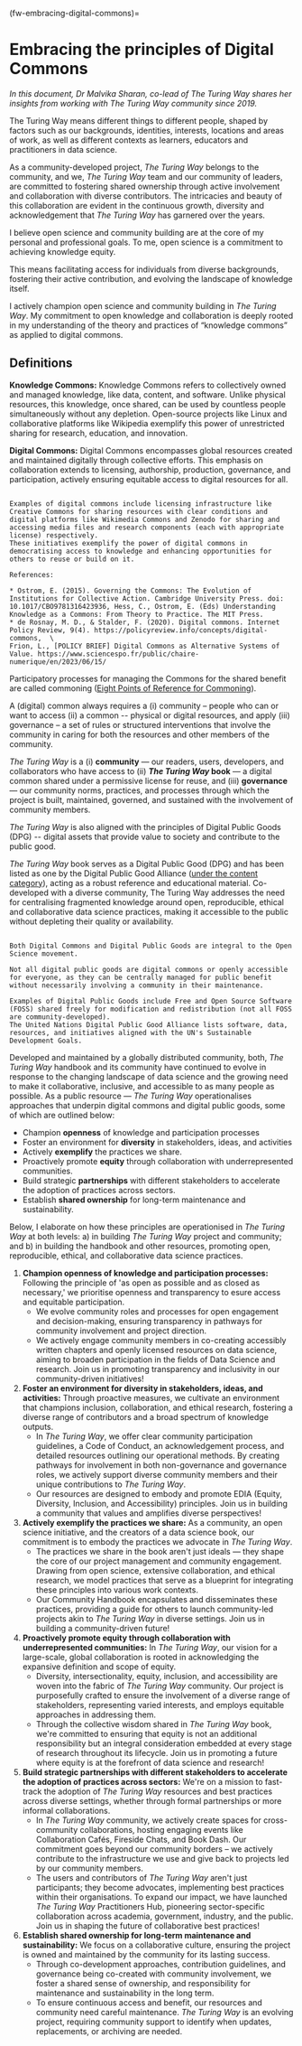(fw-embracing-digital-commons)=
# Embracing the principles of Digital Commons

_In this document, Dr Malvika Sharan, co-lead of The Turing Way shares her insights from working with The Turing Way community since 2019._

The Turing Way means different things to different people, shaped by factors such as our backgrounds, identities, interests, locations and areas of work, as well as different contexts as learners, educators and practitioners in data science.

As a community-developed project, _The Turing Way_ belongs to the community, and we, _The Turing Way_ team and our community of leaders, are committed to fostering shared ownership through active involvement and collaboration with diverse contributors.
The intricacies and beauty of this collaboration are evident in the continuous growth, diversity and acknowledgement that _The Turing Way_ has garnered over the years.

I believe open science and community building are at the core of my personal and professional goals.
To me, open science is a commitment to achieving knowledge equity. 

This means facilitating access for individuals from diverse backgrounds, fostering their active contribution, and evolving the landscape of knowledge itself. 

I actively champion open science and community building in _The Turing Way_.
My commitment to open knowledge and collaboration is deeply rooted in my understanding of the theory and practices of “knowledge commons” as applied to digital commons.

## Definitions

**Knowledge Commons:** Knowledge Commons refers to collectively owned and managed knowledge, like data, content, and software.
Unlike physical resources, this knowledge, once shared, can be used by countless people simultaneously without any depletion.
Open-source projects like Linux and collaborative platforms like Wikipedia exemplify this power of unrestricted sharing for research, education, and innovation.

**Digital Commons:** Digital Commons encompasses global resources created and maintained digitally through collective efforts.
This emphasis on collaboration extends to licensing, authorship, production, governance, and participation, actively ensuring equitable access to digital resources for all. 

```{admonition} Examples and References

Examples of digital commons include licensing infrastructure like Creative Commons for sharing resources with clear conditions and digital platforms like Wikimedia Commons and Zenodo for sharing and accessing media files and research components (each with appropriate license) respectively. 
These initiatives exemplify the power of digital commons in democratising access to knowledge and enhancing opportunities for others to reuse or build on it.

References: 

* Ostrom, E. (2015). Governing the Commons: The Evolution of Institutions for Collective Action. Cambridge University Press. doi: 10.1017/CBO9781316423936, Hess, C., Ostrom, E. (Eds) Understanding Knowledge as a Commons: From Theory to Practice. The MIT Press. 
* de Rosnay, M. D., & Stalder, F. (2020). Digital commons. Internet Policy Review, 9(4). https://policyreview.info/concepts/digital-commons,  \
Frion, L., [POLICY BRIEF] Digital Commons as Alternative Systems of Value. https://www.sciencespo.fr/public/chaire-numerique/en/2023/06/15/

```

Participatory processes for managing the Commons for the shared benefit are called commoning ([Eight Points of Reference for Commoning]([https://www.bollier.org/blog/eight-points-reference-commoning](https://www.bollier.org/blog/eight-points-reference-commoning))). 

A (digital) common always requires a (i) community – people who can or want to access (ii) a common -- physical or digital resources, and apply (iii) governance – a set of rules or structured interventions that involve the community in caring for both the resources and other members of the community. 

_The Turing Way_ is a (i) **community** — our readers, users, developers, and collaborators who have access to (ii) **_The Turing Way_ book** — a digital common shared under a permissive license for reuse, and (iii) **governance** — our community norms, practices, and processes through which the project is built, maintained, governed, and sustained with the involvement of community members.

_The Turing Way_ is also aligned with the principles of Digital Public Goods (DPG) -- digital assets that provide value to society and contribute to the public good. 

_The Turing Way_ book serves as a Digital Public Good (DPG) and has been listed as one by the Digital Public Good Alliance ([under the content category](https://app.digitalpublicgoods.net/a/10953)), acting as a robust reference and educational material.
Co-developed with a diverse community, The Turing Way addresses the need for centralising fragmented knowledge around open, reproducible, ethical and collaborative data science practices, making it accessible to the public without depleting their quality or availability.

```{admonition} Digital Public Good and Digital Commons

Both Digital Commons and Digital Public Goods are integral to the Open Science movement.

Not all digital public goods are digital commons or openly accessible for everyone, as they can be centrally managed for public benefit without necessarily involving a community in their maintenance. 

Examples of Digital Public Goods include Free and Open Source Software (FOSS) shared freely for modification and redistribution (not all FOSS are community-developed).
The United Nations Digital Public Good Alliance lists software, data, resources, and initiatives aligned with the UN's Sustainable Development Goals.

```

Developed and maintained by a globally distributed community, both, _The Turing Way_ handbook and its community have continued to evolve in response to the changing landscape of data science and the growing need to make it collaborative, inclusive, and accessible to as many people as possible.
As a public resource — _The Turing Way_ operationalises approaches that underpin digital commons and digital public goods, some of which are outlined below:

* Champion **openness** of knowledge and participation processes
* Foster an environment for **diversity** in stakeholders, ideas, and activities
* Actively **exemplify** the practices we share.
* Proactively promote **equity** through collaboration with underrepresented communities.
* Build strategic **partnerships** with different stakeholders to accelerate the adoption of practices across sectors.
* Establish **shared ownership** for long-term maintenance and sustainability.

Below, I elaborate on how these principles are operationised in _The Turing Way_ at both levels: a) in building _The Turing Way_ project and community; and b) in building the handbook and other resources, promoting open, reproducible, ethical, and collaborative data science practices.

1. **Champion openness of knowledge and participation processes:** Following the principle of 'as open as possible and as closed as necessary,' we prioritise openness and transparency to esure access and equitable participation.
    * We evolve community roles and processes for open engagement and decision-making, ensuring transparency in pathways for community involvement and project direction.
    * We actively engage community members in co-creating accessibly written chapters and  openly licensed resources on data science, aiming to broaden participation in the fields of Data Science and research. Join us in promoting transparency and inclusivity in our community-driven initiatives!
2. **Foster an environment for diversity in stakeholders, ideas, and activities:** Through proactive measures, we cultivate an environment that champions inclusion, collaboration, and ethical research, fostering a diverse range of contributors and a broad spectrum of knowledge outputs.
    * In _The Turing Way_, we offer clear community participation guidelines, a Code of Conduct, an acknowledgement process, and detailed resources outlining our operational methods. By creating pathways for involvement in both non-governance and governance roles, we actively support diverse community members and their unique contributions to _The Turing Way_.
    * Our resources are designed to embody and promote EDIA (Equity, Diversity, Inclusion, and Accessibility) principles. Join us in building a community that values and amplifies diverse perspectives!
3. **Actively exemplify the practices we share:** As a community, an open science initiative, and the creators of a data science book, our commitment is to embody the practices we advocate in _The Turing Way_.
    * The practices we share in the book aren't just ideals — they shape the core of our project management and community engagement. Drawing from open science, extensive collaboration, and ethical research, we model practices that serve as a blueprint for integrating these principles into various work contexts.
    * Our Community Handbook encapsulates and disseminates these practices, providing a guide for others to launch community-led projects akin to _The Turing Way_ in diverse settings. Join us in building a community-driven future!
4. **Proactively promote equity through collaboration with underrepresented communities:** In _The Turing Way_, our vision for a large-scale, global collaboration is rooted in acknowledging the expansive definition and scope of equity.
    * Diversity, intersectionality, equity, inclusion, and accessibility are woven into the fabric of _The Turing Way_ community. Our project is purposefully crafted to ensure the involvement of a diverse range of stakeholders, representing varied interests, and employs equitable approaches in addressing them.
    * Through the collective wisdom shared in _The Turing Way_ book, we're committed to ensuring that equity is not an additional responsibility but an integral consideration embedded at every stage of research throughout its lifecycle. Join us in promoting a future where equity is at the forefront of data science and research!
5. **Build strategic partnerships with different stakeholders to accelerate the adoption of practices across sectors:** We're on a mission to fast-track the adoption of _The Turing Way_ resources and best practices across diverse settings, whether through formal partnerships or more informal collaborations.
    * In _The Turing Way_ community, we actively create spaces for cross-community collaborations, hosting engaging events like Collaboration Cafés, Fireside Chats, and Book Dash. Our commitment goes beyond our community borders – we actively contribute to the infrastructure we use and give back to projects led by our community members.
    * The users and contributors of _The Turing Way_ aren't just participants; they become advocates, implementing best practices within their organisations. To expand our impact, we have launched _The Turing Way_ Practitioners Hub, pioneering sector-specific collaboration across academia, government, industry, and the public. Join us in shaping the future of collaborative best practices!
6. **Establish shared ownership for long-term maintenance and sustainability:** We focus on a collaborative culture, ensuring the project is owned and maintained by the community for its lasting success.
    * Through co-development approaches, contribution guidelines, and governance being co-created with community involvement, we foster a shared sense of ownership, and responsibility for maintenance and sustainability in the long term.
    * To ensure continuous access and benefit, our resources and community need careful maintenance. _The Turing Way_ is an evolving project, requiring community support to identify when updates, replacements, or archiving are needed.